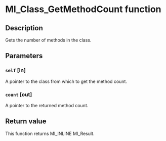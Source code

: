 # MI_Class_GetMethodCount function

## Description

Gets the number of methods in the class.

## Parameters

### `self` [in]

A pointer to the class from which to get the method count.

### `count` [out]

A pointer to the returned method count.

## Return value

This function returns MI_INLINE MI_Result.
